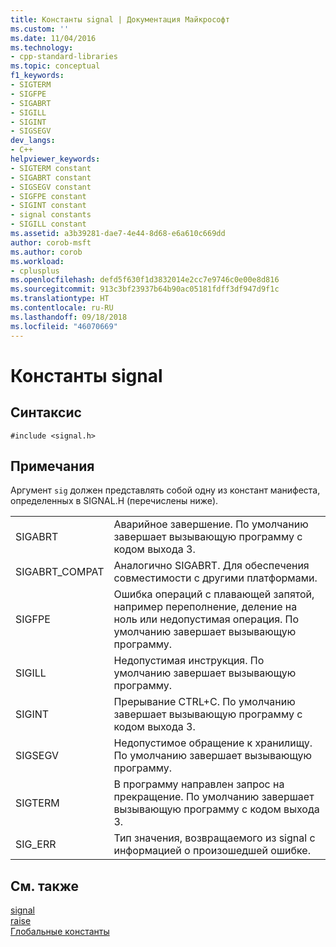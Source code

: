 ```yaml
---
title: Константы signal | Документация Майкрософт
ms.custom: ''
ms.date: 11/04/2016
ms.technology:
- cpp-standard-libraries
ms.topic: conceptual
f1_keywords:
- SIGTERM
- SIGFPE
- SIGABRT
- SIGILL
- SIGINT
- SIGSEGV
dev_langs:
- C++
helpviewer_keywords:
- SIGTERM constant
- SIGABRT constant
- SIGSEGV constant
- SIGFPE constant
- SIGINT constant
- signal constants
- SIGILL constant
ms.assetid: a3b39281-dae7-4e44-8d68-e6a610c669dd
author: corob-msft
ms.author: corob
ms.workload:
- cplusplus
ms.openlocfilehash: defd5f630f1d3832014e2cc7e9746c0e00e8d816
ms.sourcegitcommit: 913c3bf23937b64b90ac05181fdff3df947d9f1c
ms.translationtype: HT
ms.contentlocale: ru-RU
ms.lasthandoff: 09/18/2018
ms.locfileid: "46070669"
---
```

# <a name="signal-constants"></a>Константы signal

## <a name="syntax"></a>Синтаксис

```
#include <signal.h>
```

## <a name="remarks"></a>Примечания

Аргумент `sig` должен представлять собой одну из констант манифеста, определенных в SIGNAL.H (перечислены ниже).

|||
|-|-|
|SIGABRT|Аварийное завершение. По умолчанию завершает вызывающую программу с кодом выхода 3.  |
|SIGABRT_COMPAT|Аналогично SIGABRT. Для обеспечения совместимости с другими платформами.  |
|SIGFPE|Ошибка операций с плавающей запятой, например переполнение, деление на ноль или недопустимая операция. По умолчанию завершает вызывающую программу.  |
|SIGILL|Недопустимая инструкция. По умолчанию завершает вызывающую программу.  |
|SIGINT|Прерывание CTRL+C. По умолчанию завершает вызывающую программу с кодом выхода 3.  |
|SIGSEGV|Недопустимое обращение к хранилищу. По умолчанию завершает вызывающую программу.  |
|SIGTERM|В программу направлен запрос на прекращение. По умолчанию завершает вызывающую программу с кодом выхода 3.  |
|SIG_ERR|Тип значения, возвращаемого из signal с информацией о произошедшей ошибке.  |

## <a name="see-also"></a>См. также

[signal](../c-runtime-library/reference/signal.md)<br/>
[raise](../c-runtime-library/reference/raise.md)<br/>
[Глобальные константы](../c-runtime-library/global-constants.md)